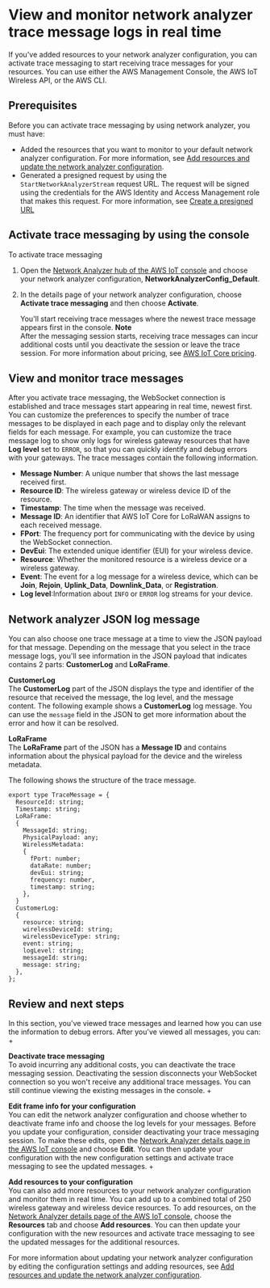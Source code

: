 # View and monitor network analyzer trace message logs in real time<a name="connect-iot-lorawan-network-analyzer-logs"></a>

If you've added resources to your network analyzer configuration, you can activate trace messaging to start receiving trace messages for your resources\. You can use either the AWS Management Console, the AWS IoT Wireless API, or the AWS CLI\.

## Prerequisites<a name="connect-iot-lorawan-network-analyzer-logs-prereq"></a>

Before you can activate trace messaging by using network analyzer, you must have:
+ Added the resources that you want to monitor to your default network analyzer configuration\. For more information, see [Add resources and update the network analyzer configuration](connect-iot-lorawan-network-analyzer-resources.md)\.
+ Generated a presigned request by using the `StartNetworkAnalyzerStream` request URL\. The request will be signed using the credentials for the AWS Identity and Access Management role that makes this request\. For more information, see [Create a presigned URL](connect-iot-lorawan-network-analyzer-generate-request.md#connect-iot-lorawan-network-analyzer-presigned-url)

## Activate trace messaging by using the console<a name="connect-iot-lorawan-network-analyzer-activate-console"></a>

To activate trace messaging

1. Open the [Network Analyzer hub of the AWS IoT console](https://console.aws.amazon.com/iot/home#/wireless/networkAnalyzer) and choose your network analyzer configuration, **NetworkAnalyzerConfig\_Default**\.

1. In the details page of your network analyzer configuration, choose **Activate trace messaging** and then choose **Activate**\.

   You'll start receiving trace messages where the newest trace message appears first in the console\.
**Note**  
After the messaging session starts, receiving trace messages can incur additional costs until you deactivate the session or leave the trace session\. For more information about pricing, see [AWS IoT Core pricing](http://aws.amazon.com/iot-core/pricing/)\.

## View and monitor trace messages<a name="connect-iot-lorawan-network-analyzer-view-trace"></a>

After you activate trace messaging, the WebSocket connection is established and trace messages start appearing in real time, newest first\. You can customize the preferences to specify the number of trace messages to be displayed in each page and to display only the relevant fields for each message\. For example, you can customize the trace message log to show only logs for wireless gateway resources that have **Log level** set to `ERROR`, so that you can quickly identify and debug errors with your gateways\. The trace messages contain the following information\. 
+ **Message Number**: A unique number that shows the last message received first\.
+ **Resource ID**: The wireless gateway or wireless device ID of the resource\.
+ **Timestamp**: The time when the message was received\.
+ **Message ID**: An identifier that AWS IoT Core for LoRaWAN assigns to each received message\.
+ **FPort**: The frequency port for communicating with the device by using the WebSocket connection\.
+ **DevEui**: The extended unique identifier \(EUI\) for your wireless device\.
+ **Resource**: Whether the monitored resource is a wireless device or a wireless gateway\.
+ **Event**: The event for a log message for a wireless device, which can be **Join**, **Rejoin**, **Uplink\_Data**, **Downlink\_Data**, or **Registration**\.
+ **Log level**:Information about `INFO` or `ERROR` log streams for your device\.

## Network analyzer JSON log message<a name="connect-iot-network-analyzer-trace-logs"></a>

You can also choose one trace message at a time to view the JSON payload for that message\. Depending on the message that you select in the trace message logs, you'll see information in the JSON payload that indicates contains 2 parts: **CustomerLog** and **LoRaFrame**\.

**CustomerLog**  
The **CustomerLog** part of the JSON displays the type and identifier of the resource that received the message, the log level, and the message content\. The following example shows a **CustomerLog** log message\. You can use the `message` field in the JSON to get more information about the error and how it can be resolved\.

**LoRaFrame**  
The **LoRaFrame** part of the JSON has a **Message ID** and contains information about the physical payload for the device and the wireless metadata\.

The following shows the structure of the trace message\.

```
export type TraceMessage = {
  ResourceId: string;
  Timestamp: string;
  LoRaFrame: 
  {
    MessageId: string;
    PhysicalPayload: any;
    WirelessMetadata: 
    {
      fPort: number;
      dataRate: number;
      devEui: string;
      frequency: number,
      timestamp: string;
    },
  }
  CustomerLog: 
  {
    resource: string;
    wirelessDeviceId: string;
    wirelessDeviceType: string;
    event: string;
    logLevel: string;
    messageId: string;
    message: string;
  },
};
```

## Review and next steps<a name="connect-iot-lorawan-network-analyzer-review"></a>

In this section, you've viewed trace messages and learned how you can use the information to debug errors\. After you've viewed all messages, you can:
+ 

**Deactivate trace messaging**  
To avoid incurring any additional costs, you can deactivate the trace messaging session\. Deactivating the session disconnects your WebSocket connection so you won't receive any additional trace messages\. You can still continue viewing the existing messages in the console\.
+ 

**Edit frame info for your configuration**  
You can edit the network analyzer configuration and choose whether to deactivate frame info and choose the log levels for your messages\. Before you update your configuration, consider deactivating your trace messaging session\. To make these edits, open the [Network Analyzer details page in the AWS IoT console](https://console.aws.amazon.com/iot/home#/wireless/networkAnalyzer/details/NetworkAnalyzerConfig_Default) and choose **Edit**\. You can then update your configuration with the new configuration settings and activate trace messaging to see the updated messages\.
+ 

**Add resources to your configuration**  
You can also add more resources to your network analyzer configuration and monitor them in real time\. You can add up to a combined total of 250 wireless gateway and wireless device resources\. To add resources, on the [Network Analyzer details page of the AWS IoT console](https://console.aws.amazon.com/iot/home#/wireless/networkAnalyzer/details/NetworkAnalyzerConfig_Default), choose the **Resources** tab and choose **Add resources**\. You can then update your configuration with the new resources and activate trace messaging to see the updated messages for the additional resources\.

For more information about updating your network analyzer configuration by editing the configuration settings and adding resources, see [Add resources and update the network analyzer configuration](connect-iot-lorawan-network-analyzer-resources.md)\.
